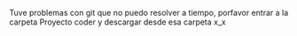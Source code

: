 Tuve problemas con git que no puedo resolver a tiempo, porfavor entrar a la carpeta Proyecto coder y descargar desde esa carpeta x_x
